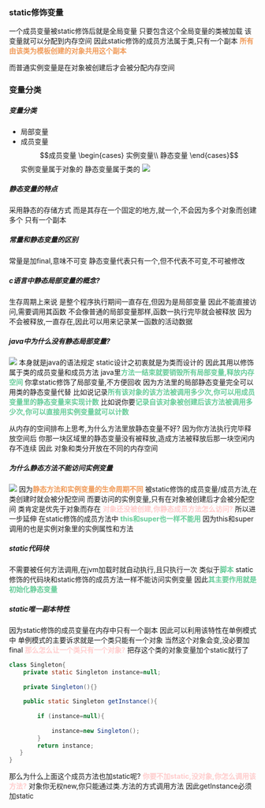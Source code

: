 ### static修饰变量
一个成员变量被static修饰后就是全局变量
只要包含这个全局变量的类被加载
该变量就可以分配到内存空间
因此static修饰的成员方法属于类,只有一个副本
<font color=#F09B59 style=" font-weight:bold;">所有由该类为模板创建的对象共用这个副本</font>

而普通实例变量是在对象被创建后才会被分配内存空间

### 变量分类
##### 变量分类
* 局部变量
* 成员变量
$$成员变量
\begin{cases}
实例变量\\
静态变量
\end{cases}$$
实例变量属于对象的
静态变量属于类的
![](img/Pasted%20image%2020221020162637.png)
##### 静态变量的特点
采用静态的存储方式
而是其存在一个固定的地方,就一个,不会因为多个对象而创建多个
只有一个副本

##### 常量和静态变量的区别
常量是加final,意味不可变
静态变量代表只有一个,但不代表不可变,不可被修改
##### c语言中静态局部变量的概念?
生存周期上来说
是整个程序执行期间一直存在,但因为是局部变量
因此不能直接访问,需要调用其函数
不会像普通的局部变量那样,函数一执行完毕就会被释放
因为不会被释放,一直存在,因此可以用来记录某一函数的活动数据

##### java中为什么没有静态局部变量?
![](img/Pasted%20image%2020221020160248.png)
本身就是java的语法规定
static设计之初衷就是为类而设计的
因此其用以修饰属于类的成员变量和成员方法
java里<font color=#66CC99 style=" font-weight:bold;">方法一结束就要销毁所有局部变量,释放内存空间</font>
你拿static修饰了局部变量,不方便回收
因为方法里的局部静态变量完全可以用类的静态变量代替
比如说记录<font color=#66CC99 style=" font-weight:bold;">所有该对象的该方法被调用多少次,你可以用成员变量里的静态变量来实现计数</font>
比如说你要<font color=#66CC99 style=" font-weight:bold;">记录自该对象被创建后该方法被调用多少次,你可以直接用实例变量就可以计数</font>

从内存的空间排布上思考,为什么方法里放静态变量不好?
因为你方法执行完毕释放空间后
你那一块区域里的静态变量没有被释放,造成方法被释放后那一块空闲内存不连续
因此
对象和类分开放在不同的内存空间

##### 为什么静态方法不能访问实例变量
![](img/Pasted%20image%2020221020162653.png)
因为<font color=#F09B59 style=" font-weight:bold;">静态方法和实例变量的生命周期不同</font>
被static修饰的成员变量/成员方法,在类创建时就会被分配空间
而要访问的实例变量,只有在对象被创建后才会被分配空间
类肯定是优先于对象而存在
<font color=#FFCCCC style=" font-weight:bold;">对象还没被创建,你静态成员方法怎么访问?</font>
所以进一步延伸
在static修饰的成员方法中
<font color=#66CC99 style=" font-weight:bold;">this和super也一样不能用</font>
因为this和super调用的也是实例对象里的实例属性和方法


##### static代码块
不需要被任何方法调用,在jvm加载时就自动执行,且只执行一次
类似于<font color=#66CC99 style=" font-weight:bold;">脚本</font>
static修饰的代码块和static修饰的成员方法一样不能访问实例变量
因此<font color=#66CC99 style=" font-weight:bold;">其主要作用就是初始化静态变量</font>


##### static唯一副本特性
因为static修饰的成员变量在内存中只有一个副本
因此可以利用该特性在单例模式中
单例模式的主要诉求就是一个类只能有一个对象
当然这个对象会变,没必要加final
<font color=#FFCCCC style=" font-weight:bold;">那么怎么让一个类只有一个对象?</font>
把存这个类的对象变量加个static就行了
```java
class Singleton{
    private static Singleton instance=null;
    
    private Singleton(){}
    
    public static Singleton getInstance(){
    
        if (instance=null){
        
            instance=new Singleton();
        }
        return instance;
   }
}
```
那么为什么上面这个成员方法也加static呢?
<font color=#FFCCCC style=" font-weight:bold;">你要不加static,没对象,你怎么调用该方法?</font>
对象你无权new,你只能通过类.方法的方式调用方法
因此getInstance必须加static